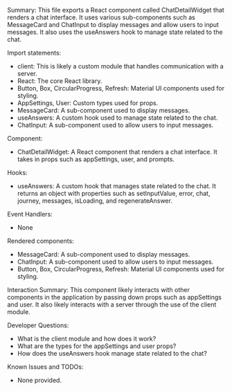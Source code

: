 Summary:
This file exports a React component called ChatDetailWidget that renders a chat interface. It uses various sub-components such as MessageCard and ChatInput to display messages and allow users to input messages. It also uses the useAnswers hook to manage state related to the chat.

Import statements:
- client: This is likely a custom module that handles communication with a server.
- React: The core React library.
- Button, Box, CircularProgress, Refresh: Material UI components used for styling.
- AppSettings, User: Custom types used for props.
- MessageCard: A sub-component used to display messages.
- useAnswers: A custom hook used to manage state related to the chat.
- ChatInput: A sub-component used to allow users to input messages.

Component:
- ChatDetailWidget: A React component that renders a chat interface. It takes in props such as appSettings, user, and prompts.

Hooks:
- useAnswers: A custom hook that manages state related to the chat. It returns an object with properties such as setInputValue, error, chat, journey, messages, isLoading, and regenerateAnswer.

Event Handlers:
- None

Rendered components:
- MessageCard: A sub-component used to display messages.
- ChatInput: A sub-component used to allow users to input messages.
- Button, Box, CircularProgress, Refresh: Material UI components used for styling.

Interaction Summary:
This component likely interacts with other components in the application by passing down props such as appSettings and user. It also likely interacts with a server through the use of the client module.

Developer Questions:
- What is the client module and how does it work?
- What are the types for the appSettings and user props?
- How does the useAnswers hook manage state related to the chat?

Known Issues and TODOs:
- None provided.
